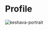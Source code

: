 # Profile
![keshava-portrait](https://github.com/user-attachments/assets/d820b615-aa14-4786-aade-b27ff1d89c42)
